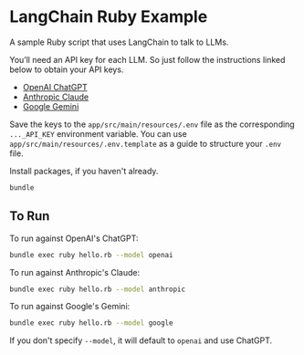 # LangChain Ruby Example

A sample Ruby script that uses LangChain to talk to LLMs.

You’ll need an API key for each LLM.  So just follow the instructions linked
below  to obtain your API keys.

- [OpenAI ChatGPT](https://platform.openai.com/api-keys)
- [Anthropic Claude](https://console.anthropic.com/settings/keys)
- [Google Gemini](https://aistudio.google.com/app/apikey)

Save the keys to the `app/src/main/resources/.env` file as the corresponding
`..._API_KEY` environment variable.  You can use
`app/src/main/resources/.env.template` as a  guide to structure your `.env`
file.

Install packages, if you haven't already.

```bash
bundle
```

## To Run

To run against OpenAI's ChatGPT:

```bash
bundle exec ruby hello.rb --model openai
```

To run against Anthropic's Claude:

```bash
bundle exec ruby hello.rb --model anthropic
```

To run against Google's Gemini:

```bash
bundle exec ruby hello.rb --model google
```

If you don't specify `--model`, it will default to `openai` and use ChatGPT.
